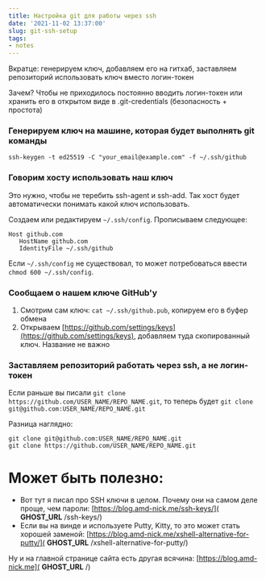 ```yaml
---
title: Настройка git для работы через ssh
date: '2021-11-02 13:37:00'
slug: git-ssh-setup
tags:
- notes
---
```


Вкратце: генерируем ключ, добавляем его на гитхаб, заставляем репозиторий использовать ключ вместо логин-токен

Зачем? Чтобы не приходилось постоянно вводить логин-токен или хранить его в открытом виде в .git-credentials (безопасность + простота)

### Генерируем ключ на машине, которая будет выполнять git команды

    ssh-keygen -t ed25519 -C "your_email@example.com" -f ~/.ssh/github

### Говорим хосту использовать наш ключ

Это нужно, чтобы не теребить ssh-agent и ssh-add. Так хост будет автоматически понимать какой ключ использовать.

Создаем или редактируем `~/.ssh/config`. Прописываем следующее:

    Host github.com
       HostName github.com
       IdentityFile ~/.ssh/github

Если `~/.ssh/config` не существовал, то может потребоваться ввести `chmod 600 ~/.ssh/config`.

### Сообщаем о нашем ключе GitHub'у

1. Смотрим сам ключ: `cat ~/.ssh/github.pub`, копируем его в буфер обмена
2. Открываем [https://github.com/settings/keys](https://github.com/settings/keys), добавляем туда скопированный ключ. Название не важно

### Заставляем репозиторий работать через ssh, а не логин-токен

Если раньше вы писали `git clone https://github.com/USER_NAME/REPO_NAME.git`, то теперь будет `git clone git@github.com:USER_NAME/REPO_NAME.git`

Разница наглядно:

    git clone git@github.com:USER_NAME/REPO_NAME.git
    git clone https://github.com/USER_NAME/REPO_NAME.git

# Может быть полезно:

- Вот тут я писал про SSH ключи в целом. Почему они на самом деле проще, чем пароли: [https://blog.amd-nick.me/ssh-keys/]( __GHOST_URL__ /ssh-keys/)
- Если вы на винде и используете Putty, Kitty, то это может стать хорошей заменой: [https://blog.amd-nick.me/xshell-alternative-for-putty/]( __GHOST_URL__ /xshell-alternative-for-putty/)

Ну и на главной странице сайта есть другая всячина: [https://blog.amd-nick.me]( __GHOST_URL__ /)

